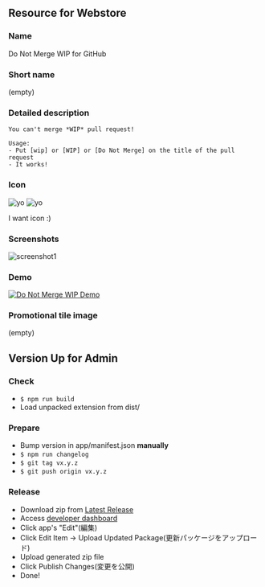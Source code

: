 ## Resource for Webstore

### Name
Do Not Merge WIP for GitHub

### Short name
(empty)

### Detailed description

```
You can't merge *WIP* pull request!

Usage:
- Put [wip] or [WIP] or [Do Not Merge] on the title of the pull request
- It works!
```

### Icon
![yo](https://raw.githubusercontent.com/sanemat/do-not-merge-wip-for-github/0810306d4936877293ec3f602b498f95e89cd683/app/images/icon-128.png)
![yo](https://raw.githubusercontent.com/sanemat/do-not-merge-wip-for-github/0810306d4936877293ec3f602b498f95e89cd683/app/images/icon-16.png)

I want icon :)

### Screenshots
![screenshot1](https://lh5.googleusercontent.com/e76vtjWYzwgwQcDr6FpLtpvgNLev6ZZkvRzk4GR3V6E9Cb5TQEWDHGat5DGWza5Cje04qWg155w=s400-h275-e365)

### Demo

[![Do Not Merge WIP Demo](http://img.youtube.com/vi/89jY5OuXgwU/0.jpg)](https://www.youtube.com/watch?v=89jY5OuXgwU)

### Promotional tile image
(empty)

## Version Up for Admin

### Check

- `$ npm run build`
- Load unpacked extension from dist/

### Prepare

- Bump version in app/manifest.json __manually__
- `$ npm run changelog`
- `$ git tag vx.y.z`
- `$ git push origin vx.y.z`

### Release

- Download zip from [Latest Release](https://github.com/sanemat/do-not-merge-wip-for-github/releases/latest)
- Access [developer dashboard](https://chrome.google.com/webstore/developer/dashboard)
- Click app's "Edit"(編集)
- Click Edit Item -> Upload Updated Package(更新パッケージをアップロード)
- Upload generated zip file
- Click Publish Changes(変更を公開)
- Done!
